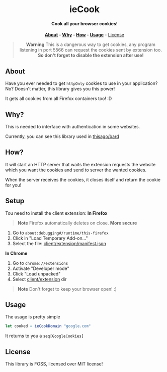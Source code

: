 <div align=center>

# ieCook

#### Cook all your browser cookies!

**[About](#about) - [Why](#why) - [How](#how) - [Usage](#usage)** - [License](#license)

> **Warning**
> This is a dangerous way to get cookies, any program listening in port 5566 can
> request the cookies sent by extension too.  
> **So don't forget to disable the extension after use!**

</div>

## About

Have you ever needed to get `httpOnly` cookies to use in your application?
No? Doesn't matter, this library gives you this power!

It gets all cookies from all Firefox containers too! :D

## Why?

This is needed to interface with authentication in some websites.

Currently, you can see this library used in [thisago/bard](https://github.com/thisago/bard)

## How?

It will start an HTTP server that waits the extension requests the website which
you want the cookies and send to server the wanted cookies.

When the server receives the cookies, it closes itself and return the cookie for
you!

## Setup

Tou need to install the client extension:
**In Firefox**

> **Note**
> Firefox automatically deletes on close. **More secure**

1. Go to `about:debugging#/runtime/this-firefox`
2. Click in "Load Temporary Add-on..."
3. Select the file: [client/extension/manifest.json](client/extension/manifest.json)

**In Chrome**

1. Go to `chrome://extensions`
2. Activate "Developer mode"
3. Click "Load unpacked"
4. Select [client/extension](client/extension) dir

> **Note**
> Don't forget to keep your browser open! :)

## Usage

The usage is pretty simple

```nim
let cooked = ieCookDomain "google.com"
```

It returns to you a `seq[GoogleCookies]`

## License

This library is FOSS, licensed over MIT license!
